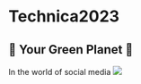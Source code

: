 # Technica2023
## :seedling: Your Green Planet :seedling:
In the world of social media
![](https://www.google.com/url?sa=i&url=https%3A%2F%2Ftenor.com%2Fview%2Fonline-marketing-marketing-social-media-twitter-instagram-gif-17833731&psig=AOvVaw1-WroecaiQ_CWemAwz0OP1&ust=1698010791806000&source=images&cd=vfe&opi=89978449&ved=0CBAQjRxqFwoTCMDuj6iNiIIDFQAAAAAdAAAAABAJ)

